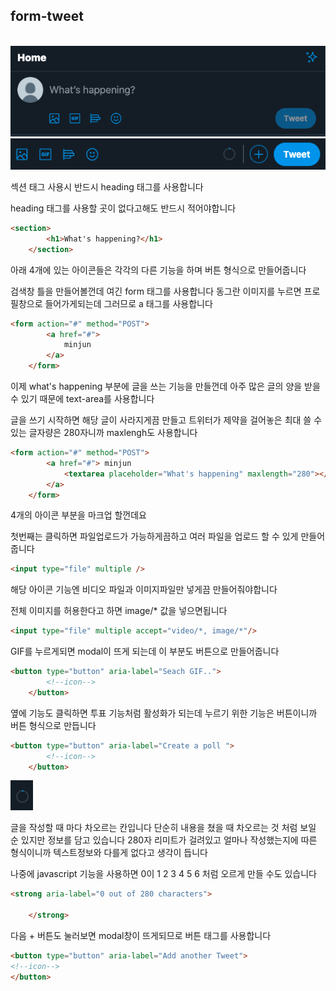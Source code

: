 ## form-tweet
<br/>

<img src="./form-tweet/1.png">
<img src="./form-tweet/2.png">

섹션 태그 사용시 반드시 heading 태그를 사용합니다

heading 태그를 사용할 곳이 없다고해도 반드시 적어야합니다

```html
<section>
        <h1>What's happening?</h1>
    </section>
```

아래 4개에 있는 아이콘들은 각각의 다른 기능을 하며 버튼 형식으로 만들어줍니다

검색창 틀을 만들어볼껀데 여긴 form 태그를 사용합니다 동그란 이미지를 누르면 프로필창으로 들어가게되는데 그러므로 a 태그를 사용합니다

```html
<form action="#" method="POST">
        <a href="#">
            minjun
        </a>
    </form>
```

이제 what's happening 부분에 글을 쓰는 기능을 만들껀데 아주 많은 글의 양을 받을 수 있기 때문에 text-area를 사용합니다

글을 쓰기 시작하면 해당 글이 사라지게끔 만들고 트위터가 제약을 걸어놓은 최대 쓸 수 있는 글자량은 280자니까 maxlengh도 사용합니다

```html
<form action="#" method="POST">
        <a href="#"> minjun
            <textarea placeholder="What's happening" maxlength="280"></textarea>
        </a>
    </form>
```

4개의 아이콘 부분을 마크업 할껀데요

첫번째는 클릭하면 파일업로드가 가능하게끔하고 여러 파일을 업로드 할 수 있게 만들어줍니다

```html
<input type="file" multiple />
```

해당 아이콘 기능엔 비디오 파일과 이미지파일만 넣게끔 만들어줘야합니다

전체 이미지를 허용한다고 하면  image/* 값을 넣으면됩니다

```html
<input type="file" multiple accept="video/*, image/*"/>
```

GIF를 누르게되면 modal이 뜨게 되는데 이 부분도 버튼으로 만들어줍니다

```html
<button type="button" aria-label="Seach GIF..">
        <!--icon-->
    </button>
```

옆에 기능도 클릭하면 투표 기능처럼 활성화가 되는데 누르기 위한 기능은 버튼이니까 버튼 형식으로 만듭니다

```html
<button type="button" aria-label="Create a poll ">
        <!--icon-->
    </button>
```

<img src="./form-tweet/3.png">

글을 작성할 때 마다 차오르는 칸입니다 단순히 내용을 쳤을 때 차오르는 것 처럼 보일 순 있지만 정보를 담고 있습니다 280자 리미트가 걸려있고 얼마나 작성했는지에 따른 형식이니까 텍스트정보와 다를게 없다고 생각이 듭니다

나중에 javascript 기능을 사용하면 0이 1 2 3 4 5 6 처럼 오르게 만들 수도 있습니다

```html
<strong aria-label="0 out of 280 characters">

    </strong>
```

다음 + 버튼도 눌러보면 modal창이 뜨게되므로 버튼 태그를 사용합니다

```html
<button type="button" aria-label="Add another Tweet">
<!--icon-->
</button>
```
